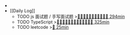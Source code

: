 -
- [[Daily Log]]
	- TODO js 面试题 / 手写面试题 >[🍅🍅🍅🍅🍅🍅🍅🍅🍅🍅🍅 294min](#agenda-pomo://?t=f-1694402120959-1500%2Cf-1694414144748-1500%2Cf-1694416709713-1500%2Cf-1694419162685-1500%2Cf-1694436293385-1500%2Cf-1694693011480-1500%2Cf-1694698339425-1500%2Cf-1694701183658-1500%2Cp-1694703716733-1136%2Cf-1694761520924-1500%2Cf-1694767350043-1500%2Cf-1694774780122-1500)
	- TODO TypeScript >[🍅🍅🍅🍅🍅🍅🍅🍅🍅🍅🍅🍅🍅 325min](#agenda-pomo://?t=f-1695308311115-1500%2Cf-1695349099714-1500%2Cf-1695375858482-1500%2Cf-1695436687117-1500%2Cf-1695439181707-1500%2Cf-1695440766587-1500%2Cf-1695609414468-1500%2Cf-1695611363614-1500%2Cf-1695617211394-1500%2Cf-1695738062666-1500%2Cf-1695739908407-1500%2Cf-1695800100290-1500%2Cf-1695806728733-1500)
	- TODO leetcode >[🍅 25min](#agenda-pomo://?t=f-1695871999742-1500)